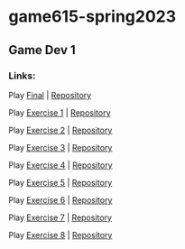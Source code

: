 # game615-spring2023
 ## Game Dev 1
 ### Links:
 
 Play [Final](https://senseicanada.github.io/game615-spring2023/final/play/) | [Repository](https://senseicanada.github.io/game615-spring2023/final/)
 
Play [Exercise 1](https://senseicanada.github.io/game615-spring2023/exercises/exercise01/play/) | [Repository](https://senseicanada.github.io/game615-spring2023/exercises/exercise01/)
 
Play [Exercise 2](https://senseicanada.github.io/game615-spring2023/exercises/exercise02/play/) | [Repository](https://senseicanada.github.io/game615-spring2023/exercises/exercise02/)
 
Play [Exercise 3](https://raltshunter.github.io/game615-spring2023-03/exercise03/play/) | [Repository](https://raltshunter.github.io/game615-spring2023-03/exercise03/)
 
Play [Exercise 4](https://senseicanada.github.io/game615-spring2023-04/exercise04/play/) | [Repository](https://senseicanada.github.io/game615-spring2023-04/exercise04/)
 
Play [Exercise 5](https://lemosadam.github.io/game615-spring2023-05/exercise05/play/) | [Repository](https://lemosadam.github.io/game615-spring2023-05/exercise05/)
 
Play [Exercise 6](https://senseicanada.github.io/game615-spring2023-06/play/) | [Repository](https://senseicanada.github.io/game615-spring2023-06/)
 
Play [Exercise 7](https://tasallin.github.io/game615-spring2023-07/play) | [Repository](https://tasallin.github.io/game615-spring2023-07/)
 
Play [Exercise 8](https://senseicanada.github.io/game615-spring2023-08/play/) | [Repository](https://senseicanada.github.io/game615-spring2023-08/)
 
 
